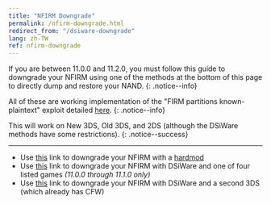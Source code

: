 ```yaml
---
title: "NFIRM Downgrade"
permalink: /nfirm-downgrade.html
redirect_from: "/dsiware-downgrade"
lang: zh-TW
ref: nfirm-downgrade
---
```


If you are between 11.0.0 and 11.2.0, you must follow this guide to downgrade your NFIRM using one of the methods at the bottom of this page to directly dump and restore your NAND.
{: .notice--info}

All of these are working implementation of the "FIRM partitions known-plaintext" exploit detailed [here](https://www.3dbrew.org/wiki/3DS_System_Flaws).
{: .notice--info}

This will work on New 3DS, Old 3DS, and 2DS (although the DSiWare methods have some restrictions).
{: .notice--success}

---

+ Use [this](hardmod-downgrade) link to downgrade your NFIRM with a [hardmod](https://gbatemp.net/threads/414498/)
+ Use [this](dsiware-downgrade-(save-injection)) link to downgrade your NFIRM with DSiWare and one of four listed games *(11.0.0 through 11.1.0 only)*
+ Use [this](dsiware-downgrade-(app-injection-and-second-3ds)) link to downgrade your NFIRM with DSiWare and a second 3DS (which already has CFW)

